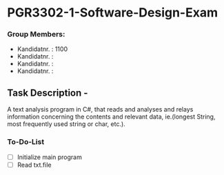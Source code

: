 # PGR3302-1-Software-Design-Exam

### Group Members: 

* Kandidatnr. : 1100
* Kandidatnr. : 
* Kandidatnr. : 
* Kandidatnr. : 


## Task Description - 

A text analysis program in C#, that reads and analyses 
and relays information concerning the contents and relevant 
data, ie.(longest String, most frequently used string or char,
etc.). 

### To-Do-List

- [ ] Initialize main program
- [ ] Read txt.file

